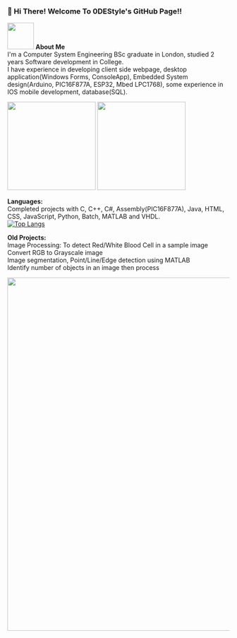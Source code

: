 ### 👋 Hi There! Welcome To 0DEStyle's GitHub Page!!

<img src="https://media.giphy.com/media/h741oEMnAUIILdX0kU/giphy.gif" width="60"> **About Me**<br>
I'm a Computer System Engineering BSc graduate in London, studied 2 years Software development in College.<br>
I have experience in developing client side webpage, desktop application(Windows Forms, ConsoleApp), Embedded System design(Arduino, PIC16F877A, ESP32, Mbed LPC1768), some experience in IOS mobile development, database(SQL).<br>


<img src="https://media.giphy.com/media/1GPXNIn2o6hYFDbLZo/giphy-downsized-large.gif" width="200"> <img src="https://media.giphy.com/media/CiYeFidOaXGz8usbYN/giphy.gif" width="200"> <br>




**Languages:** <br>
Completed projects with C, C++, C#, Assembly(PIC16F877A), Java, HTML, CSS, JavaScript, Python, Batch, MATLAB and VHDL. <br>
[![Top Langs](https://github-readme-stats-sigma-five.vercel.app/api/top-langs/?username=0DEStyle&layout=compact&text_color=daf7dc&bg_color=151515)](https://github.com/0DEStyle/github-readme-stats-sigma-five)<br>


**Old Projects:** <br>
Image Processing: 
To detect Red/White Blood Cell in a sample image <br>
Convert RGB to Grayscale image<br>
Image segmentation, Point/Line/Edge detection using MATLAB <br>
Identify number of objects in an image then process<br>

<img src="https://media.giphy.com/media/RVvyV1jUpOuQutCuux/giphy.gif" width="800"> <br>
<!--
**0DEStyle/0DEStyle** is a ✨ _special_ ✨ repository because its `README.md` (this file) appears on your GitHub profile.

Here are some ideas to get you started:

- 🔭 I’m currently working on ...
- 🌱 I’m currently learning ...
- 👯 I’m looking to collaborate on ...
- 🤔 I’m looking for help with ...
- 💬 Ask me about ...
- 📫 How to reach me: ...
- 😄 Pronouns: ...
- ⚡ Fun fact: ...
-->
